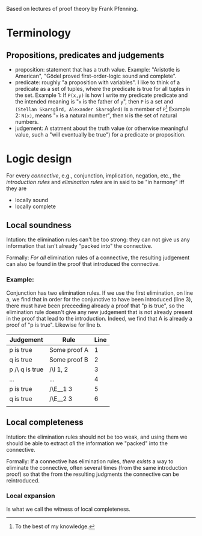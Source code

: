 Based on lectures of proof theory by Frank Pfenning.

Terminology
===========

Propositions, predicates and judgements
---------------------------------------

* proposition: statement that has a truth value. Example: "Aristotle is American", "Gödel proved first-order-logic sound and complete".
* predicate: roughly "a proposition with variables". I like to think of a predicate as a set of tuples, where the predicate is true for all tuples in the set.
Example 1:  If `P(x,y)` is how I write my predicate predicate and the intended meaning is "`x` is the father of `y`", then `P` is a set and `(Stellan Skarsgård, Alexander Skarsgård)` is a member of `P`[^1]
Example 2: `N(x)`, means "`x` is a natural number", then `N` is the set of natural numbers.
* judgement: A statment about the truth value (or otherwise meaningful value, such a "will eventually be true") for a predicate or proposition.

Logic design
============

For every *connective*, e.g., conjunction, implication, negation, etc., the *introduction rules* and *elimination rules* are in said to be "in harmony" iff they are
* locally sound
* locally complete

Local soundness
---------------
Intution: the elimination rules can't be too strong: they can not give us any information that isn't already "packed into" the connective.

Formally: *For all* elimination rules of a connective, the resulting judgement can also be found in the proof that introduced the connective.

### Example:

Conjunction has two elimination rules.
If we use the first elimination, on line a, we find that in order for the conjunctive to have been introduced (line 3), there must have been preceeding already a proof that "p is true", so the elimination rule doesn't give any new judgement that is not already present in the proof that lead to the introduction.
Indeed, we find that A is already a proof of "p is true".
Likewise for line b.


| Judgement        | Rule         | Line |
|------------------|--------------|------|
| p  is true       | Some proof A |    1 |
| q  is true       | Some proof B |    2 |
| p /\ q   is true | /\I  1, 2    |    3 |
| ...              | ...          |    4 |
| p  is true       | /\E__1 3     |    5 |
| q  is true       | /\E__2 3     |    6 |
|                  |              |      |



Local completeness
------------------
Intution: the elimination rules should not be too weak, and using them we should be able to extract *all* the information we "packed" into the connective.

Formally: If a connective has elimination rules, *there exists* a way to eliminate the connective, often several times (from the same introduction proof) so that the from the resulting judgments the connective can be reintroduced.

### Local expansion

Is what we call the witness of local completeness.

[^1]: To the best of my knowledge.
